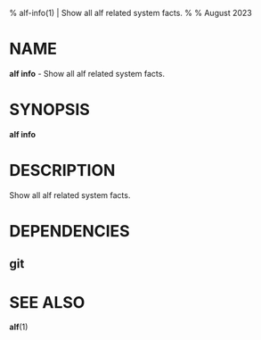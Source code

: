 % alf-info(1) | Show all alf related system facts.
% 
% August 2023

NAME
==================================================

**alf info** - Show all alf related system facts.

SYNOPSIS
==================================================

**alf info**

DESCRIPTION
==================================================

Show all alf related system facts.


DEPENDENCIES
==================================================

git
--------------------------------------------------


SEE ALSO
==================================================

**alf**(1)



